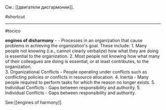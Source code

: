 См.: [[двигатели дисгармонии]].

#shortcut




<hr/>

#tocico

<b>engines of disharmony</b> -  - Processes in an organization that cause problems in achieving the organization's goal. These include: 1.  Many people not knowing (i.e., cannot clearly verbalize) how what they are doing is essential to the 
organization. 
2.  Most people not knowing how what many of their colleagues are doing is essential, or at least 
contributes, to the organization.  
3.  Organizational Conflicts - People operating under conflicts such as conflicting policies or conflicts in 
resource allocation. 
4.  Inertia - Many people required to perform tasks for which the reason no longer exists.  5.  Individual Conflicts - Gaps between responsibility and authority.
5.  Individual Conflicts - Gaps between responsibility and authority.




See:[[engines of harmony]].
